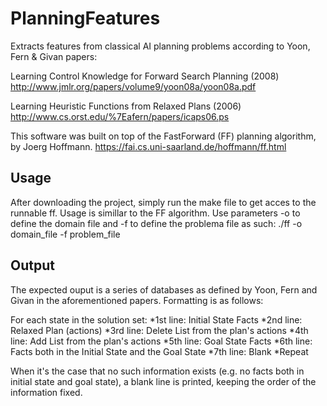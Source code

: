 # PlanningFeatures
Extracts features from classical AI planning problems according to Yoon, Fern & Givan papers:

Learning Control Knowledge for Forward Search Planning (2008)
<http://www.jmlr.org/papers/volume9/yoon08a/yoon08a.pdf>

Learning Heuristic Functions from Relaxed Plans (2006)
<http://www.cs.orst.edu/%7Eafern/papers/icaps06.ps>

This software was built on top of the FastForward (FF) planning algorithm, by Joerg Hoffmann.
<https://fai.cs.uni-saarland.de/hoffmann/ff.html>

## Usage
After downloading the project, simply run the make file to get acces to the runnable ff.
Usage is simillar to the FF algorithm.
Use parameters -o to define the domain file and -f to define the problema file as such:
./ff -o domain_file -f problem_file

## Output
The expected ouput is a series of databases as defined by Yoon, Fern and Givan in the aforementioned papers.
Formatting is as follows:

For each state in the solution set:
*1st line: Initial State Facts
*2nd line: Relaxed Plan (actions)
*3rd line: Delete List from the plan's actions
*4th line: Add List from the plan's actions
*5th line: Goal State Facts
*6th line: Facts both in the Initial State and the Goal State
*7th line: Blank
*Repeat

When it's the case that no such information exists (e.g. no facts both in initial state and goal state), a blank line is printed, keeping the order of the information fixed.
